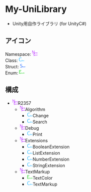 # My-UniLibrary
- Unity用自作ライブラリ (for UnityC#)

## アイコン
Namespace: <img src="/icons/namespace.png" width="17px">  
Class: <img src="/icons/class.png" width="17px"/>  
Struct: <img src="/icons/struct.png" width="17px"/>  
Enum: <img src="/icons/enum.png" width="17px"/>

## 構成
- <img src="/icons/namespace.png" width="17px">R2357
    - <img src="/icons/namespace.png" width="17px">Algorithm
        - <img src="/icons/class.png" width="17px"/>Change
        - <img src="/icons/class.png" width="17px"/>Search
    - <img src="/icons/namespace.png" width="17px">Debug
        - <img src="/icons/class.png" width="17px"/>Print
    - <img src="/icons/namespace.png" width="17px">Extensions
        - <img src="/icons/class.png" width="17px"/>BooleanExtension
        - <img src="/icons/class.png" width="17px"/>ListExtension
        - <img src="/icons/class.png" width="17px"/>NumberExtension
        - <img src="/icons/class.png" width="17px"/>StringExtension
    - <img src="/icons/namespace.png" width="17px">TextMarkup
        - <img src="/icons/enum.png" width="17px"/>TextColor
        - <img src="/icons/class.png" width="17px"/>TextMarkup
